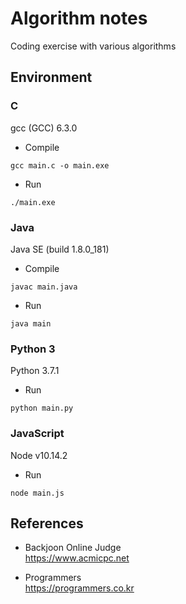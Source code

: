 # Algorithm notes  

Coding exercise with various algorithms

## Environment  

### C  

gcc (GCC) 6.3.0

- Compile 
```
gcc main.c -o main.exe
```

- Run
```
./main.exe
```

### Java  

Java SE (build 1.8.0_181)

- Compile 
```
javac main.java
```

- Run
```
java main
```

### Python 3  

Python 3.7.1  

- Run
```
python main.py
```

### JavaScript  

Node v10.14.2

- Run
```
node main.js
```

## References
- Backjoon Online Judge  
https://www.acmicpc.net  

- Programmers  
https://programmers.co.kr  
